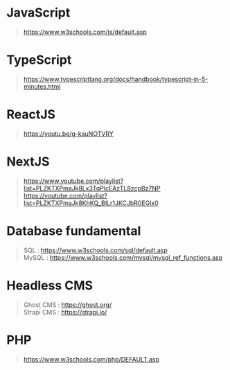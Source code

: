 # JavaScript 
>   <https://www.w3schools.com/js/default.asp>
# TypeScript 
>   <https://www.typescriptlang.org/docs/handbook/typescript-in-5-minutes.html>
# ReactJS 
>   <https://youtu.be/g-kauNOTVRY>
# NextJS 
>   <https://www.youtube.com/playlist?list=PLZKTXPmaJk8Lx3TqPlcEAzTL8zcpBz7NP>  <br/>
>   <https://youtube.com/playlist?list=PLZKTXPmaJk8KhKQ_BILr1JKCJbR0EGlx0>
# Database fundamental
>   SQL : <https://www.w3schools.com/sql/default.asp> <br/>
>   MySQL : <https://www.w3schools.com/mysql/mysql_ref_functions.asp>
# Headless CMS
> Ghost CMS : <https://ghost.org/> <br/>
> Strapi CMS : <https://strapi.io/>
# PHP
> <https://www.w3schools.com/php/DEFAULT.asp>
